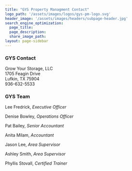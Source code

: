 ```yaml
---
title: "GYS Property Managment Contact"
logo_path: '/assets/images/logos/gys-pm-logo.svg'
header_image: '/assets/images/headers/subpage-header.jpg'
search_engine_optimization:
  page_title:
  page_description:
  share_image_path:
layout: page-sidebar
---
```


### GYS Contact

Grow Your Storage, LLC<br>1705 Feagin Drive<br>Lufkin, TX 75904<br>936-632-5533

### GYS Team

Lee Fredrick, *Executive Officer*

Denise Bowley, *Operations Officer*

Pat Bailey, *Senior Accountant*

Anita Milam, *Accountant*

Jason Lee, *Area Supervisor*

Ashley Smith, *Area Supervisor*

Phyllis Stovall, *Certified Trainer*
